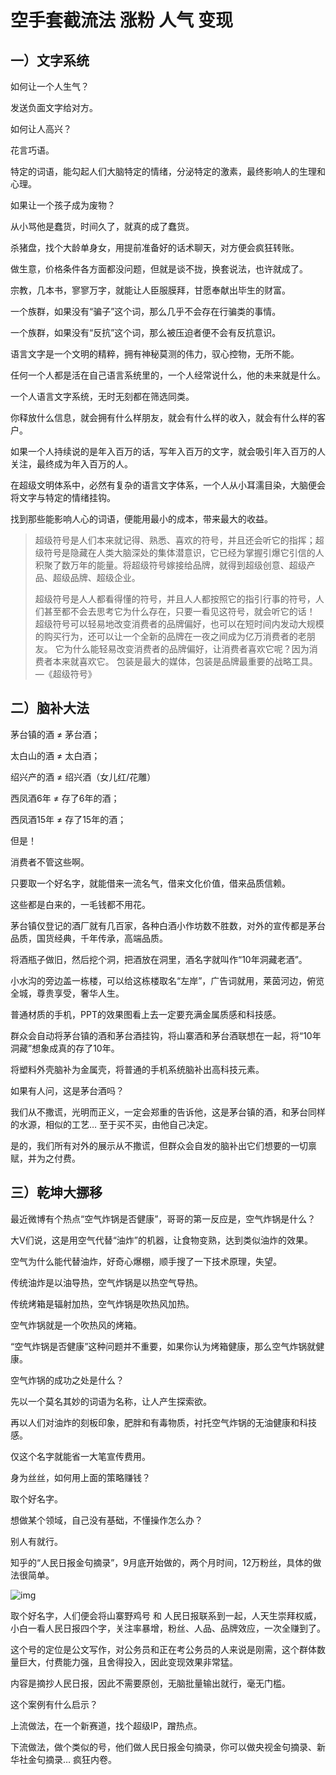 # 空手套截流法 涨粉 人气 变现

## **一）文字系统**

如何让一个人生气？

发送负面文字给对方。

如何让人高兴？

花言巧语。

特定的词语，能勾起人们大脑特定的情绪，分泌特定的激素，最终影响人的生理和心理。

如果让一个孩子成为废物？

从小骂他是蠢货，时间久了，就真的成了蠢货。

杀猪盘，找个大龄单身女，用提前准备好的话术聊天，对方便会疯狂转账。

做生意，价格条件各方面都没问题，但就是谈不拢，换套说法，也许就成了。

宗教，几本书，寥寥万字，就能让人臣服膜拜，甘愿奉献出毕生的财富。

一个族群，如果没有“骗子”这个词，那么几乎不会存在行骗类的事情。

一个族群，如果没有“反抗”这个词，那么被压迫者便不会有反抗意识。

语言文字是一个文明的精粹，拥有神秘莫测的伟力，驭心控物，无所不能。

 

任何一个人都是活在自己语言系统里的，一个人经常说什么，他的未来就是什么。

一个人语言文字系统，无时无刻都在筛选同类。

你释放什么信息，就会拥有什么样朋友，就会有什么样的收入，就会有什么样的客户。

如果一个人持续说的是年入百万的话，写年入百万的文字，就会吸引年入百万的人关注，最终成为年入百万的人。

 

在超级文明体系中，必然有复杂的语言文字体系，一个人从小耳濡目染，大脑便会将文字与特定的情绪挂钩。

找到那些能影响人心的词语，便能用最小的成本，带来最大的收益。

> 超级符号是人们本来就记得、熟悉、喜欢的符号，并且还会听它的指挥；超级符号是隐藏在人类大脑深处的集体潜意识，它已经为掌握引爆它引信的人积聚了数万年的能量。将超级符号嫁接给品牌，就得到超级创意、超级产品、超级品牌、超级企业。
>
> 超级符号是人人都看得懂的符号，并且人人都按照它的指引行事的符号，人们甚至都不会去思考它为什么存在，只要一看见这符号，就会听它的话！ 超级符号可以轻易地改变消费者的品牌偏好，也可以在短时间内发动大规模的购买行为，还可以让一个全新的品牌在一夜之间成为亿万消费者的老朋友。 它为什么能轻易改变消费者的品牌偏好，让消费者喜欢它呢？因为消费者本来就喜欢它。 包装是最大的媒体，包装是品牌最重要的战略工具。—《超级符号》

 

## **二）脑补大法**

茅台镇的酒 ≠ 茅台酒；

太白山的酒 ≠ 太白酒；

绍兴产的酒 ≠ 绍兴酒（女儿红/花雕）

西凤酒6年 ≠ 存了6年的酒；

西凤酒15年 ≠ 存了15年的酒；

但是！

消费者不管这些啊。

只要取一个好名字，就能借来一流名气，借来文化价值，借来品质信赖。

这些都是白来的，一毛钱都不用花。

 

茅台镇仅登记的酒厂就有几百家，各种白酒小作坊数不胜数，对外的宣传都是茅台品质，国货经典，千年传承，高端品质。

将酒瓶子做旧，然后挖个洞，把酒放在洞里，酒名字就叫作“10年洞藏老酒”。

小水沟的旁边盖一栋楼，可以给这栋楼取名“左岸”，广告词就用，莱茵河边，俯览全城，尊贵享受，奢华人生。

普通材质的手机，PPT的效果图看上去一定要充满金属质感和科技感。

群众会自动将茅台镇的酒和茅台酒挂钩，将山寨酒和茅台酒联想在一起，将“10年洞藏”想象成真的存了10年。

将塑料外壳脑补为金属壳，将普通的手机系统脑补出高科技元素。

如果有人问，这是茅台酒吗？

我们从不撒谎，光明而正义，一定会郑重的告诉他，这是茅台镇的酒，和茅台同样的水源，相似的工艺… 至于买不买，由他自己决定。

是的，我们所有对外的展示从不撒谎，但群众会自发的脑补出它们想要的一切禀赋，并为之付费。

 

## **三）乾坤大挪移**

最近微博有个热点“空气炸锅是否健康”，哥哥的第一反应是，空气炸锅是什么？

大V们说，这是用空气代替“油炸”的机器，让食物变熟，达到类似油炸的效果。

空气为什么能代替油炸，好奇心爆棚，顺手搜了一下技术原理，失望。

传统油炸是以油导热，空气炸锅是以热空气导热。

传统烤箱是辐射加热，空气炸锅是吹热风加热。

空气炸锅就是一个吹热风的烤箱。

“空气炸锅是否健康”这种问题并不重要，如果你认为烤箱健康，那么空气炸锅就健康。

空气炸锅的成功之处是什么？

先以一个莫名其妙的词语为名称，让人产生探索欲。

再以人们对油炸的刻板印象，肥胖和有毒物质，衬托空气炸锅的无油健康和科技感。

仅这个名字就能省一大笔宣传费用。

 

身为丝丝，如何用上面的策略赚钱？

取个好名字。

想做某个领域，自己没有基础，不懂操作怎么办？

别人有就行。

知乎的“人民日报金句摘录”，9月底开始做的，两个月时间，12万粉丝，具体的做法很简单。

![img](https://ossimg.yzitc.com/2021/12/03/544c5c8bd2092.jpg)

取个好名字，人们便会将山寨野鸡号 和 人民日报联系到一起，人天生崇拜权威，小白一看人民日报四个字，关注率暴增，粉丝、人品、品牌效应，一次全赚到了。

这个号的定位是公文写作，对公务员和正在考公务员的人来说是刚需，这个群体数量巨大，付费能力强，且舍得投入，因此变现效果非常猛。

内容是摘抄人民日报，因此不需要原创，无脑批量输出就行，毫无门槛。

这个案例有什么启示？

上流做法，在一个新赛道，找个超级IP，蹭热点。

下流做法，做个类似的号，他们做人民日报金句摘录，你可以做央视金句摘录、新华社金句摘录… 疯狂内卷。